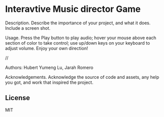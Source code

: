 # Interavtive Music director Game
Description. Describe the importance of your project, and what it does. Include a screen shot.

Usage. Press the Play button to play audio; hover your mouse above each section of color to take control; use up/down keys on your keyboard to adjust volume. Enjoy your own direction!

//

Authors: Hubert Yumeng Lu, Jarah Romero

Acknowledgements. Acknowledge the source of code and assets, any help you got, and work that inspired the project.


## License

MIT

